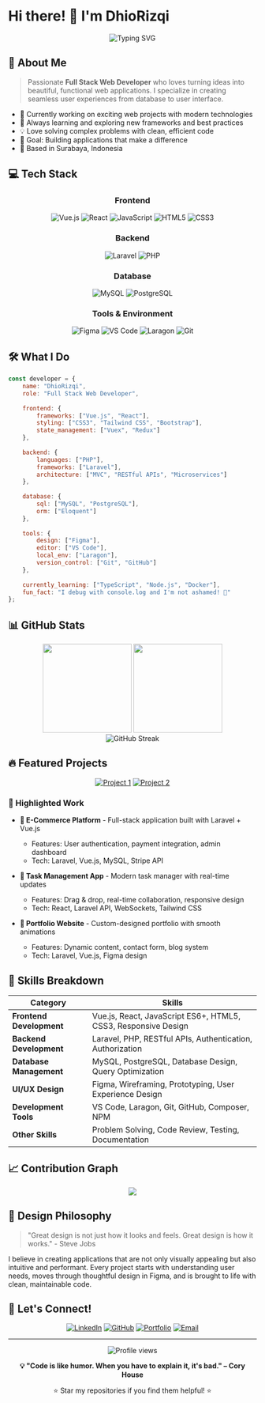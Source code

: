 # Hi there! 👋 I'm DhioRizqi

<div align="center">
  <img src="https://readme-typing-svg.herokuapp.com?font=Fira+Code&size=30&pause=1000&color=36BCF7&center=true&vCenter=true&width=435&lines=Full+Stack+Web+Developer;Laravel+%7C+Vue+%7C+React;Crafting+Digital+Experiences" alt="Typing SVG" />
</div>

## 🚀 About Me

> Passionate **Full Stack Web Developer** who loves turning ideas into beautiful, functional web applications. I specialize in creating seamless user experiences from database to user interface.

- 🔭 Currently working on exciting web projects with modern technologies
- 🌱 Always learning and exploring new frameworks and best practices
- 💡 Love solving complex problems with clean, efficient code
- 🎯 Goal: Building applications that make a difference
- 📍 Based in Surabaya, Indonesia

## 💻 Tech Stack

<div align="center">

### Frontend
![Vue.js](https://img.shields.io/badge/Vue.js-35495E?style=for-the-badge&logo=vuedotjs&logoColor=4FC08D)
![React](https://img.shields.io/badge/React-20232A?style=for-the-badge&logo=react&logoColor=61DAFB)
![JavaScript](https://img.shields.io/badge/JavaScript-F7DF1E?style=for-the-badge&logo=javascript&logoColor=black)
![HTML5](https://img.shields.io/badge/HTML5-E34F26?style=for-the-badge&logo=html5&logoColor=white)
![CSS3](https://img.shields.io/badge/CSS3-1572B6?style=for-the-badge&logo=css3&logoColor=white)

### Backend
![Laravel](https://img.shields.io/badge/Laravel-FF2D20?style=for-the-badge&logo=laravel&logoColor=white)
![PHP](https://img.shields.io/badge/PHP-777BB4?style=for-the-badge&logo=php&logoColor=white)

### Database
![MySQL](https://img.shields.io/badge/MySQL-005C84?style=for-the-badge&logo=mysql&logoColor=white)
![PostgreSQL](https://img.shields.io/badge/PostgreSQL-316192?style=for-the-badge&logo=postgresql&logoColor=white)

### Tools & Environment
![Figma](https://img.shields.io/badge/Figma-F24E1E?style=for-the-badge&logo=figma&logoColor=white)
![VS Code](https://img.shields.io/badge/VS_Code-0078D4?style=for-the-badge&logo=visual%20studio%20code&logoColor=white)
![Laragon](https://img.shields.io/badge/Laragon-0E83CD?style=for-the-badge&logo=laragon&logoColor=white)
![Git](https://img.shields.io/badge/Git-F05032?style=for-the-badge&logo=git&logoColor=white)

</div>

## 🛠️ What I Do

```javascript
const developer = {
    name: "DhioRizqi",
    role: "Full Stack Web Developer",
    
    frontend: {
        frameworks: ["Vue.js", "React"],
        styling: ["CSS3", "Tailwind CSS", "Bootstrap"],
        state_management: ["Vuex", "Redux"]
    },
    
    backend: {
        languages: ["PHP"],
        frameworks: ["Laravel"],
        architecture: ["MVC", "RESTful APIs", "Microservices"]
    },
    
    database: {
        sql: ["MySQL", "PostgreSQL"],
        orm: ["Eloquent"]
    },
    
    tools: {
        design: ["Figma"],
        editor: ["VS Code"],
        local_env: ["Laragon"],
        version_control: ["Git", "GitHub"]
    },
    
    currently_learning: ["TypeScript", "Node.js", "Docker"],
    fun_fact: "I debug with console.log and I'm not ashamed! 🐛"
};
```

## 📊 GitHub Stats

<div align="center">
  <img height="180em" src="https://github-readme-stats.vercel.app/api?username=DhioRizqi&show_icons=true&theme=tokyonight&include_all_commits=true&count_private=true"/>
  <img height="180em" src="https://github-readme-stats.vercel.app/api/top-langs/?username=DhioRizqi&layout=compact&langs_count=7&theme=tokyonight"/>
</div>

<div align="center">
  <img src="https://github-readme-streak-stats.herokuapp.com/?user=DhioRizqi&theme=tokyonight" alt="GitHub Streak" />
</div>

## 🔥 Featured Projects

<div align="center">

[![Project 1](https://github-readme-stats.vercel.app/api/pin/?username=DhioRizqi&repo=project1&theme=tokyonight)](https://github.com/DhioRizqi/project1)
[![Project 2](https://github-readme-stats.vercel.app/api/pin/?username=DhioRizqi&repo=project2&theme=tokyonight)](https://github.com/DhioRizqi/project2)

</div>

### 🌟 Highlighted Work

- **🛒 E-Commerce Platform** - Full-stack application built with Laravel + Vue.js
  - Features: User authentication, payment integration, admin dashboard
  - Tech: Laravel, Vue.js, MySQL, Stripe API

- **📱 Task Management App** - Modern task manager with real-time updates
  - Features: Drag & drop, real-time collaboration, responsive design
  - Tech: React, Laravel API, WebSockets, Tailwind CSS

- **🎨 Portfolio Website** - Custom-designed portfolio with smooth animations
  - Features: Dynamic content, contact form, blog system
  - Tech: Laravel, Vue.js, Figma design

## 🎯 Skills Breakdown

<div align="center">

| Category | Skills |
|----------|--------|
| **Frontend Development** | Vue.js, React, JavaScript ES6+, HTML5, CSS3, Responsive Design |
| **Backend Development** | Laravel, PHP, RESTful APIs, Authentication, Authorization |
| **Database Management** | MySQL, PostgreSQL, Database Design, Query Optimization |
| **UI/UX Design** | Figma, Wireframing, Prototyping, User Experience Design |
| **Development Tools** | VS Code, Laragon, Git, GitHub, Composer, NPM |
| **Other Skills** | Problem Solving, Code Review, Testing, Documentation |

</div>

## 📈 Contribution Graph

<div align="center">
  <img src="https://github-readme-activity-graph.vercel.app/graph?username=DhioRizqi&theme=tokyo-night&hide_border=true" />
</div>

## 🎨 Design Philosophy

> "Great design is not just how it looks and feels. Great design is how it works." - Steve Jobs

I believe in creating applications that are not only visually appealing but also intuitive and performant. Every project starts with understanding user needs, moves through thoughtful design in Figma, and is brought to life with clean, maintainable code.

## 🤝 Let's Connect!

<div align="center">

[![LinkedIn](https://img.shields.io/badge/LinkedIn-0077B5?style=for-the-badge&logo=linkedin&logoColor=white)](https://linkedin.com/in/yourprofile)
[![GitHub](https://img.shields.io/badge/GitHub-100000?style=for-the-badge&logo=github&logoColor=white)](https://github.com/DhioRizqi)
[![Portfolio](https://img.shields.io/badge/Portfolio-255E63?style=for-the-badge&logo=About.me&logoColor=white)](https://yourportfolio.com)
[![Email](https://img.shields.io/badge/Email-D14836?style=for-the-badge&logo=gmail&logoColor=white)](mailto:your.email@gmail.com)

</div>

---

<div align="center">
  <img src="https://komarev.com/ghpvc/?username=DhioRizqi&color=blueviolet&style=flat-square&label=Profile+Views" alt="Profile views" />
  
  **💡 "Code is like humor. When you have to explain it, it's bad." – Cory House**
  
  ⭐ Star my repositories if you find them helpful! ⭐
</div>
